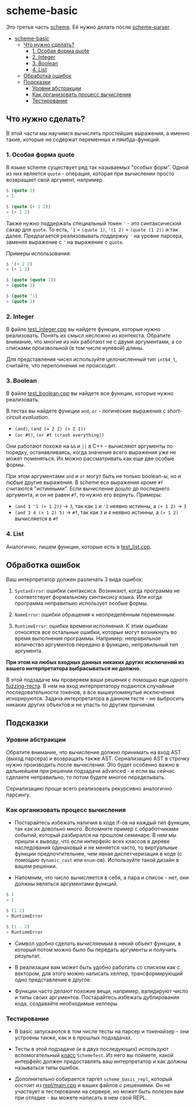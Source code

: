 # scheme-basic

Это третья часть [scheme](../../scheme). Её нужно делать после [scheme-parser](../parser).

- [scheme-basic](#scheme-basic)
  - [Что нужно сделать?](#что-нужно-сделать)
    - [1. Особая форма quote](#1-особая-форма-quote)
    - [2. Integer](#2-integer)
    - [3. Boolean](#3-boolean)
    - [4. List](#4-list)
  - [Обработка ошибок](#обработка-ошибок)
  - [Подсказки](#подсказки)
    - [Уровни абстракции](#уровни-абстракции)
    - [Как организовать процесс вычисления](#как-организовать-процесс-вычисления)
    - [Тестирование](#тестирование)

## Что нужно сделать?

В этой части мы научимся вычислять простейшие выражения, а именно такие, которые не содержат переменных и лямбда-функций.

### 1. Особая форма quote

В языке scheme существует ряд так называемых "особых форм". Одной из них является `quote` - операция, которая при вычислении просто возвращает свой аргумент, например

```scheme
$ (quote 1)
> 1

$ (quote (+ 1 2))
> (+ 1 2)
```

Также нужно поддержать специальный токен `'` - это синтаксический сахар для `quote`. То есть, `'1` = `(quote 1)`, `'(1 2)` = `(quote (1 2))` и так далее. Предлагается реализовывать поддержку `'` на уровне парсера, заменяя выражение с `'` на выражение с `quote`. 

Примеры использования:

```scheme
$ '(+ 1 2)
> (+ 1 2)

$ (quote (quote 1))
> (quote 1)

$ (quote '1)
> (quote 1)
```

### 2. Integer

В файле [test_integer.cpp](./tests/test_integer.cpp) вы найдете функции, которые нужно реализовать. Понять их смысл несложно из контекста. Обратите внимание, что многие из них работают не с двумя аргументами, а со списками произвольной (в том числе нулевой) длины.

Для представления чисел используйте целочисленный тип `int64_t`, считайте, что переполнения не происходит.

### 3. Boolean

В файле [test_boolean.cpp](./test_boolean.cpp) вы найдете все функции, которые нужно реализовать.

В тестах вы найдете функции `and`, `or` - логические выражения с _short-circuit evaluation_.

* `(and)`, `(and (= 2 2) (> 2 1))`
* `(or #t)`, `(or #t (crash everything))`

Они работают похоже на `&&` и `||` в C++ - вычисляют аргументы по порядку, останавливаясь, когда значение всего выражения уже не может поменяться. Их можно рассматривать как еще две особые формы.

При этом аргументами `and` и `or` могут быть не только boolean-ы, но и любые другие выражения. В scheme все выражения кроме `#f` считаются "истинными". Если вычисление дошло до последнего аргумента, и он не равен `#f`, то нужно его вернуть. Примеры:

* `(and 1 '1 (+ 1 2))` -> `3`, так как `1` и `'1` неявно истинны, а `(+ 1 2)` -> `3`
* `(and 3 4 (> 1 2) 5)` -> `#f`, так как `3` и `4` неявно истинны, а `(> 1 2)` вычисляется в `#f`

### 4. List

Аналогично, пишем функции, которые есть в [test_list.cpp](./test_list.cpp).

## Обработка ошибок

Ваш интерпретатор должен различать 3 вида ошибок:

1. `SyntaxError`: ошибки синтаксиса. Возникают, когда программа не соответствует формальному синтаксису языка. Или когда программа неправильно использует особые формы.

2. `NameError`: ошибки обращения к неопределённым переменным.

3. `RuntimeError`: ошибки времени исполнения. К этим ошибкам относятся все остальные ошибки, которые могут возникнуть во время выполнения программы. Например: неправильное количество аргументов передано в функцию, неправильный тип аргумента.

**При этом на любых входных данных никаких других исключений из вашего интерпретатора выбрасываться не должно.**

В этой подзадаче мы проверяем ваши решения с помощью еще одного [fuzzing-теста](./tests/test_fuzzing_2.cpp). В нем на вход интерпретатору подаются случайные последовательности токенов, а все вышеупомянутые исключения игнорируются. Задача интерпретатора в данном тесте - не выбросить никаких других объектов и не упасть по другим причинам.

## Подсказки

### Уровни абстракции

Обратите внимание, что вычисление должно принимать на вход AST (выход парсера) и возвращать также AST. Сериализацию AST в строчку нужно производить после вычисления. Это будет особенно важно в дальнейшем при решении подзадачи advanced - и если вы сейчас сделаете неправильно, то потом будете многое переделывать.

Сериализацию проще всего реализовать рекурсивно аналогично парсингу.

### Как организовать процесс вычисления

* Постарайтесь избежать наличия в коде if-ов на каждый тип функции, так как их довольно много. Вспомните пример с обработчиками событий, который разбирался на прошлом семинаре. В нем мы пришли к выводу, что если интерфейс всех классов в дереве наследования одинаковый и не меняется часто, то виртуальные функции предпочтительнее, чем явная диспетчеризация в коде (с помощью `dynamic_cast` или `enum`-ов). Используйте такой дизайн в вашем решении.

* Напомним, что число вычисляется в себя, а пара и список - нет, они должны являться аргументами функций.

```scheme
$ 1
> 1

$ (1 2)
> RuntimeError

$ (1 . 2)
> RuntimeError
```

* Символ удобно сделать вычисляемым в некий объект функции, в который потом можно было бы передать аргументы и получить
  результат.

* В реализации вам может быть удобно работать со списком как с вектором, для этого можно написать хелпер, трансформирующий одно представление в другое.

* Функции часто делают похожие вещи, например, валидируют число и типы своих аргументов. Постарайтесь избежать дублирования кода, создавайте необходимые хелперы.

### Тестирование

* В basic запускаются в том числе тесты на парсер и токенайзер - они устроены также, как и в прошлых подзадачах.

* Тесты в этой подзадаче (и в двух последующих) используют вспомогательный [класс](./tests/scheme_test.h) `SchemeTest`. Из него вы поймете, какой интерфейс должен предоставлять ваш интерпретатор и как должны называться типы ошибок.

* Дополнительно собирается таргет `scheme_basic_repl`, который состоит из [repl/main.cpp](./repl/main.cpp) и ваших файлов с решениями. Он не участвует в тестировании на сервере, но может быть полезен вам при отладке - вы можете написать в нем свой REPL.
